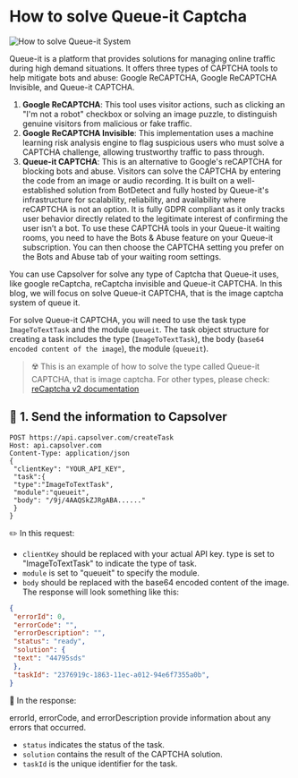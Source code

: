 # How to solve Queue-it Captcha
![How to solve Queue-it System](https://assets.capsolver.com/prod/images/post/2023-07-18/480f08a8-ab19-4aee-bf28-b680757327b4.png)


Queue-it is a platform that provides solutions for managing online traffic during high demand situations. It offers three types of CAPTCHA tools to help mitigate bots and abuse: Google ReCAPTCHA, Google ReCAPTCHA Invisible, and Queue-it CAPTCHA.

1. **Google ReCAPTCHA**: This tool uses visitor actions, such as clicking an "I'm not a robot" checkbox or solving an image puzzle, to distinguish genuine visitors from malicious or fake traffic.
2. **Google ReCAPTCHA Invisible**: This implementation uses a machine learning risk analysis engine to flag suspicious users who must solve a CAPTCHA challenge, allowing trustworthy traffic to pass through.
3. **Queue-it CAPTCHA**: This is an alternative to Google's reCAPTCHA for blocking bots and abuse. Visitors can solve the CAPTCHA by entering the code from an image or audio recording. It is built on a well-established solution from BotDetect and fully hosted by Queue-it's infrastructure for scalability, reliability, and availability where reCAPTCHA is not an option. It is fully GDPR compliant as it only tracks user behavior directly related to the legitimate interest of confirming the user isn’t a bot.
To use these CAPTCHA tools in your Queue-it waiting rooms, you need to have the Bots & Abuse feature on your Queue-it subscription. You can then choose the CAPTCHA setting you prefer on the Bots and Abuse tab of your waiting room settings.

You can use Capsolver for solve any type of Captcha that Queue-it uses, like google reCaptcha, reCaptcha invisible and Queue-it CAPTCHA.
In this blog, we will focus on solve Queue-it CAPTCHA, that is the image captcha system of queue it.

For solve Queue-it CAPTCHA, you will need to use the task type `ImageToTextTask` and the module ``queueit``. 
The task object structure for creating a task includes the type (`ImageToTextTask`), the body (`base64 encoded content of the image`), the module (`queueit`).

> ☢️ This is an example of how to solve the type called Queue-it CAPTCHA, that is image captcha.
For other types, please check: [reCaptcha v2 documentation](https://docs.capsolver.com/guide/captcha/ReCaptchaV2.html)

## 🤠 1. Send the information to Capsolver

```http
POST https://api.capsolver.com/createTask
Host: api.capsolver.com
Content-Type: application/json
{
 "clientKey": "YOUR_API_KEY",
 "task":{
 "type":"ImageToTextTask",
 "module":"queueit",
 "body": "/9j/4AAQSkZJRgABA......" 
 }
}

```

✏️ In this request:

- `clientKey` should be replaced with your actual API key.
type is set to "ImageToTextTask" to indicate the type of task.
- `module` is set to "queueit" to specify the module.
- `body` should be replaced with the base64 encoded content of the image.
The response will look something like this:
```json
{
 "errorId": 0,
 "errorCode": "",
 "errorDescription": "",
 "status": "ready",
 "solution": {
 "text": "44795sds"
 },
 "taskId": "2376919c-1863-11ec-a012-94e6f7355a0b",
}
```
📍 In the response:

errorId, errorCode, and errorDescription provide information about any errors that occurred.
- `status` indicates the status of the task.
- `solution` contains the result of the CAPTCHA solution.
- `taskId` is the unique identifier for the task.
 
 
            